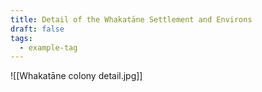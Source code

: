 ```yaml
---
title: Detail of the Whakatāne Settlement and Environs
draft: false
tags:
  - example-tag
---
```

![[Whakatāne colony detail.jpg]]